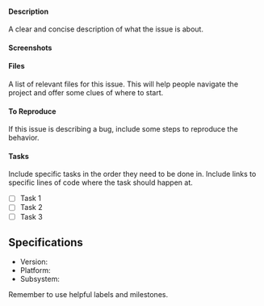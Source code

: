 #### Description
A clear and concise description of what the issue is about.

#### Screenshots


#### Files
A list of relevant files for this issue. This will help people navigate the project and offer some clues of where to start.

#### To Reproduce
If this issue is describing a bug, include some steps to reproduce the behavior.

#### Tasks
Include specific tasks in the order they need to be done in. Include links to specific lines of code where the task should happen at.
- [ ] Task 1
- [ ] Task 2
- [ ] Task 3

## Specifications
  - Version:
  - Platform:
  - Subsystem:
  
Remember to use helpful labels and milestones. 

